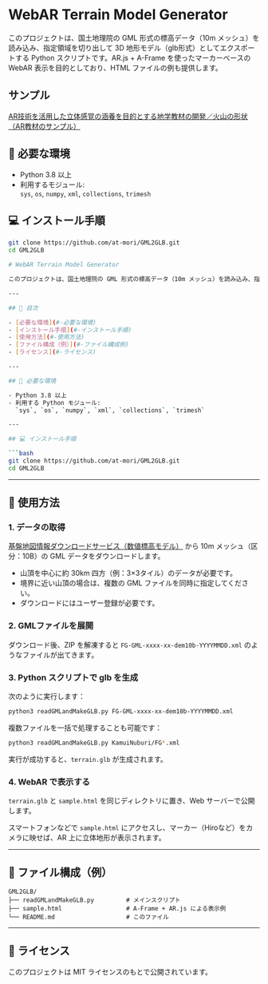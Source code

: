 # WebAR Terrain Model Generator

このプロジェクトは、国土地理院の GML 形式の標高データ（10m メッシュ）を読み込み、指定領域を切り出して 3D 地形モデル（glb形式）としてエクスポートする Python スクリプトです。AR.js + A-Frame を使ったマーカーベースの WebAR 表示を目的としており、HTML ファイルの例も提供します。

## サンプル

[AR技術を活用した立体感覚の涵養を目的とする地学教材の開発／火山の形状（AR教材のサンプル）](https://robo.mydns.jp/WebAR)

## 🔧 必要な環境

- Python 3.8 以上
- 利用するモジュール:  
  `sys`, `os`, `numpy`, `xml`, `collections`, `trimesh`

## 💻 インストール手順

```bash
git clone https://github.com/at-mori/GML2GLB.git
cd GML2GLB

# WebAR Terrain Model Generator

このプロジェクトは、国土地理院の GML 形式の標高データ（10m メッシュ）を読み込み、指定領域を切り出して 3D 地形モデル（glb形式）としてエクスポートする Python スクリプトです。AR.js + A-Frame を使ったマーカーベースの WebAR 表示を目的としており、HTML ファイルの例も提供します。

---

## 📖 目次

- [必要な環境](#-必要な環境)
- [インストール手順](#-インストール手順)
- [使用方法](#-使用方法)
- [ファイル構成（例）](#-ファイル構成例)
- [ライセンス](#-ライセンス)

---

## 🔧 必要な環境

- Python 3.8 以上
- 利用する Python モジュール:  
  `sys`, `os`, `numpy`, `xml`, `collections`, `trimesh`

---

## 💻 インストール手順

```bash
git clone https://github.com/at-mori/GML2GLB.git
cd GML2GLB
```

---

## 🚀 使用方法

### 1. データの取得

[基盤地図情報ダウンロードサービス（数値標高モデル）](https://service.gsi.go.jp/kiban/app/map/?search=dem) から 10m メッシュ（区分：10B）の GML データをダウンロードします。

- 山頂を中心に約 30km 四方（例：3×3タイル）のデータが必要です。  
- 境界に近い山頂の場合は、複数の GML ファイルを同時に指定してください。  
- ダウンロードにはユーザー登録が必要です。

### 2. GMLファイルを展開

ダウンロード後、ZIP を解凍すると `FG-GML-xxxx-xx-dem10b-YYYYMMDD.xml` のようなファイルが出てきます。

### 3. Python スクリプトで glb を生成

次のように実行します：

```bash
python3 readGMLandMakeGLB.py FG-GML-xxxx-xx-dem10b-YYYYMMDD.xml
```

複数ファイルを一括で処理することも可能です：

```bash
python3 readGMLandMakeGLB.py KamuiNuburi/FG*.xml
```

実行が成功すると、`terrain.glb` が生成されます。

### 4. WebAR で表示する

`terrain.glb` と `sample.html` を同じディレクトリに置き、Web サーバーで公開します。

スマートフォンなどで `sample.html` にアクセスし、マーカー（Hiroなど）をカメラに映せば、AR 上に立体地形が表示されます。

---

## 📁 ファイル構成（例）

```
GML2GLB/
├── readGMLandMakeGLB.py         # メインスクリプト
├── sample.html                  # A-Frame + AR.js による表示例
└── README.md                    # このファイル
```

---

## 📝 ライセンス

このプロジェクトは MIT ライセンスのもとで公開されています。
